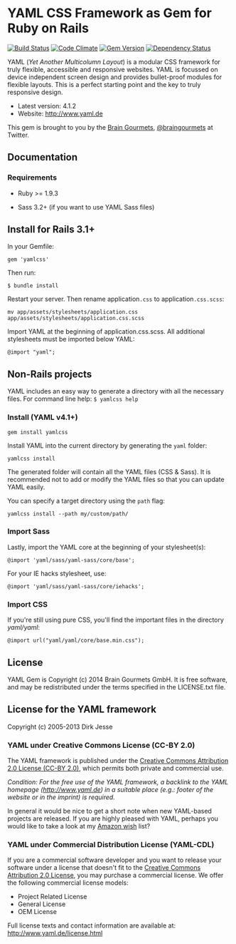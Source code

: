 # YAML CSS Framework as Gem for Ruby on Rails

[![Build Status](https://travis-ci.org/braingourmets/yamlcss-gem.png?branch=master)](https://travis-ci.org/braingourmets/yamlcss-gem)
[![Code Climate](https://codeclimate.com/github/braingourmets/yamlcss-gem.png)](https://codeclimate.com/github/braingourmets/yamlcss-gem)
[![Gem Version](https://badge.fury.io/rb/yamlcss.png)](http://badge.fury.io/rb/yamlcss)
[![Dependency Status](https://gemnasium.com/braingourmets/yamlcss-gem.png)](https://gemnasium.com/braingourmets/yamlcss-gem)

YAML (*Yet Another Multicolumn Layout*) is a modular CSS framework for truly
flexible, accessible and responsive websites. YAML is focussed on device
independent screen design and provides bullet-proof modules for flexible
layouts. This is a perfect starting point and the key to truly responsive
design.

* Latest version: 4.1.2
* Website: http://www.yaml.de

This gem is brought to you by the [Brain Gourmets](http://www.braingourmets.com/),
[@braingourmets](https://twitter.com/braingourmets) at Twitter.

## Documentation

### Requirements

* Ruby >= 1.9.3

* Sass 3.2+ (if you want to use YAML Sass files)

## Install for Rails 3.1+

In your Gemfile:

    gem 'yamlcss'

Then run:

    $ bundle install

Restart your server. Then rename application`.css` to application`.css.scss`:

    mv app/assets/stylesheets/application.css app/assets/stylesheets/application.css.scss

Import YAML at the beginning of application.css.scss. All additional
stylesheets must be imported below YAML:

    @import "yaml";

## Non-Rails projects

YAML includes an easy way to generate a directory with all the necessary
files.
For command line help: `$ yamlcss help`

### Install (YAML v4.1+)

    gem install yamlcss

Install YAML into the current directory by generating the `yaml` folder:

    yamlcss install

The generated folder will contain all the YAML files (CSS & Sass). It is
recommended not to add or modify the YAML files so that you can update YAML
easily.

You can specify a target directory using the `path` flag:

    yamlcss install --path my/custom/path/

### Import Sass

Lastly, import the YAML core at the beginning of your stylesheet(s):

    @import 'yaml/sass/yaml-sass/core/base';

For your IE hacks stylesheet, use:

    @import 'yaml/sass/yaml-sass/core/iehacks';

### Import CSS

If you're still using pure CSS, you'll find the important files in the
directory *yaml/yaml*:

    @import url("yaml/yaml/core/base.min.css");

License
-------

YAML Gem is Copyright (c) 2014 Brain Gourmets GmbH. It is free software, and
may be redistributed under the terms specified in the LICENSE.txt file.

License for the YAML framework
------------------------------

Copyright (c) 2005-2013 Dirk Jesse

### YAML under Creative Commons License (CC-BY 2.0)

The YAML framework is published under the [Creative Commons Attribution 2.0
License (CC-BY 2.0)](http://creativecommons.org/licenses/by/2.0/), which
permits both private and commercial use.

*Condition: For the free use of the YAML framework, a backlink to the YAML
homepage (<http://www.yaml.de>) in a suitable place (e.g.: footer of the
website or in the imprint) is required.*

In general it would be nice to get a short note when new YAML-based projects
are released. If you are highly pleased with YAML, perhaps you would like to
take a look at my
[Amazon wish](https://www.amazon.de/gp/registry/wishlist/108Q0YYJ49UC2/) list?

### YAML under Commercial Distribution License (YAML-CDL)

If you are a commercial software developer and you want to release your
software under a license that doesn't fit to the [Creative Commons
Attribution 2.0 License](http://creativecommons.org/licenses/by/2.0/), you may
purchase a commercial license. We offer the following commercial license
models:

- Project Related License
- General License
- OEM License

Full license texts and contact information are available at:
<http://www.yaml.de/license.html>
